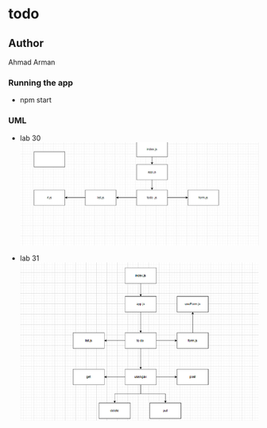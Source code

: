 # todo

## Author  
Ahmad Arman 

### Running the app

* npm start

### UML 
* lab 30
![UML](hooks.png)


* lab 31 
![UML](custom-hooks.png)
